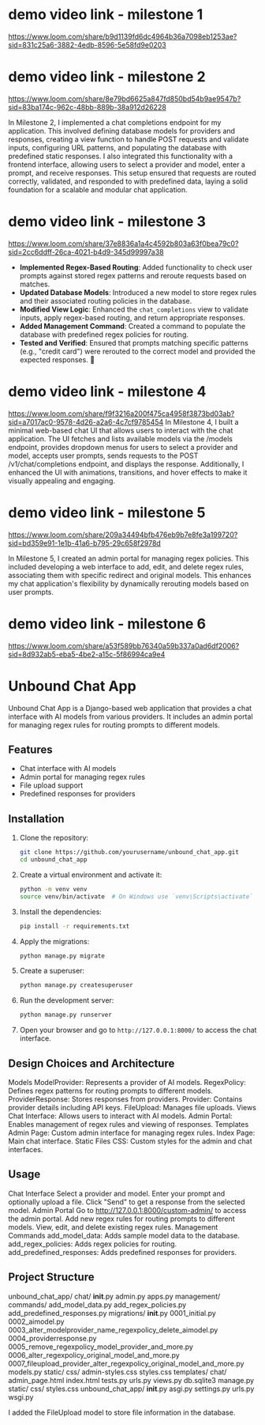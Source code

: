 
# demo video link - milestone 1
https://www.loom.com/share/b9d1139fd6dc4964b36a7098eb1253ae?sid=831c25a6-3882-4edb-8596-5e58fd9e0203
# demo video link - milestone 2
https://www.loom.com/share/8e79bd6625a847fd850bd54b9ae9547b?sid=83ba174c-962c-48bb-889b-38a912d26228

In Milestone 2, I implemented a chat completions endpoint for my application. This involved defining database models for providers and responses, creating a view function to handle POST requests and validate inputs, configuring URL patterns, and populating the database with predefined static responses. I also integrated this functionality with a frontend interface, allowing users to select a provider and model, enter a prompt, and receive responses. This setup ensured that requests are routed correctly, validated, and responded to with predefined data, laying a solid foundation for a scalable and modular chat application.
# demo video link - milestone 3
https://www.loom.com/share/37e8836a1a4c4592b803a63f0bea79c0?sid=2cc6ddff-26ca-4021-b4d9-345d99997a38

- **Implemented Regex-Based Routing**: Added functionality to check user prompts against stored regex patterns and reroute requests based on matches.
- **Updated Database Models**: Introduced a new model to store regex rules and their associated routing policies in the database.
- **Modified View Logic**: Enhanced the `chat_completions` view to validate inputs, apply regex-based routing, and return appropriate responses.
- **Added Management Command**: Created a command to populate the database with predefined regex policies for routing.
- **Tested and Verified**: Ensured that prompts matching specific patterns (e.g., "credit card") were rerouted to the correct model and provided the expected responses. 🚀
# demo video link - milestone 4
https://www.loom.com/share/f9f3216a200f475ca4958f3873bd03ab?sid=a7017ac0-9578-4d26-a2a6-4c7cf9785454
In Milestone 4, I built a minimal web-based chat UI that allows users to interact with the chat application. The UI fetches and lists available models via the /models endpoint, provides dropdown menus for users to select a provider and model, accepts user prompts, sends requests to the POST /v1/chat/completions endpoint, and displays the response. Additionally, I enhanced the UI with animations, transitions, and hover effects to make it visually appealing and engaging.
# demo video link - milestone 5
https://www.loom.com/share/209a34494bfb476eb9b7e8fe3a199720?sid=bd359e91-1e1b-41a6-b795-29c658f2978d

In Milestone 5, I created an admin portal for managing regex policies. This included developing a web interface to add, edit, and delete regex rules, associating them with specific redirect and original models. This enhances my chat application's flexibility by dynamically rerouting models based on user prompts.
# demo video link - milestone 6
https://www.loom.com/share/a53f589bb76340a59b337a0ad6df2006?sid=8d932ab5-eba5-4be2-a15c-5f86994ca9e4




# Unbound Chat App

Unbound Chat App is a Django-based web application that provides a chat interface with AI models from various providers. It includes an admin portal for managing regex rules for routing prompts to different models.

## Features

- Chat interface with AI models
- Admin portal for managing regex rules
- File upload support
- Predefined responses for providers

## Installation

1. Clone the repository:

   ```sh
   git clone https://github.com/yourusername/unbound_chat_app.git
   cd unbound_chat_app
   ```

2. Create a virtual environment and activate it:

   ```sh
   python -m venv venv
   source venv/bin/activate  # On Windows use `venv\Scripts\activate`
   ```

3. Install the dependencies:

   ```sh
   pip install -r requirements.txt
   ```

4. Apply the migrations:

   ```sh
   python manage.py migrate
   ```

5. Create a superuser:

   ```sh
   python manage.py createsuperuser
   ```

6. Run the development server:

   ```sh
   python manage.py runserver
   ```

7. Open your browser and go to `http://127.0.0.1:8000/` to access the chat interface.
## Design Choices and Architecture
Models
ModelProvider: Represents a provider of AI models.
RegexPolicy: Defines regex patterns for routing prompts to different models.
ProviderResponse: Stores responses from providers.
Provider: Contains provider details including API keys.
FileUpload: Manages file uploads.
Views
Chat Interface: Allows users to interact with AI models.
Admin Portal: Enables management of regex rules and viewing of responses.
Templates
Admin Page: Custom admin interface for managing regex rules.
Index Page: Main chat interface.
Static Files
CSS: Custom styles for the admin and chat interfaces.

## Usage

Chat Interface
Select a provider and model.
Enter your prompt and optionally upload a file.
Click "Send" to get a response from the selected model.
Admin Portal
Go to http://127.0.0.1:8000/custom-admin/ to access the admin portal.
Add new regex rules for routing prompts to different models.
View, edit, and delete existing regex rules.
Management Commands
add_model_data: Adds sample model data to the database.
add_regex_policies: Adds regex policies for routing.
add_predefined_responses: Adds predefined responses for providers.


## Project Structure
unbound_chat_app/
    chat/
        __init__.py
        admin.py
        apps.py
        management/
            commands/
                add_model_data.py
                add_regex_policies.py
                add_predefined_responses.py
        migrations/
            __init__.py
            0001_initial.py
            0002_aimodel.py
            0003_alter_modelprovider_name_regexpolicy_delete_aimodel.py
            0004_providerresponse.py
            0005_remove_regexpolicy_model_provider_and_more.py
            0006_alter_regexpolicy_original_model_and_more.py
            0007_fileupload_provider_alter_regexpolicy_original_model_and_more.py
        models.py
        static/
            css/
                admin-styles.css
                styles.css
        templates/
            chat/
                admin_page.html
                index.html
        tests.py
        urls.py
        views.py
    db.sqlite3
    manage.py
    static/
        css/
            styles.css
    unbound_chat_app/
        __init__.py
        asgi.py
        settings.py
        urls.py
        wsgi.py

I added the FileUpload model to store file information in the database.
